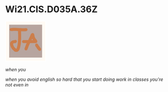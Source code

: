 # Wi21.CIS.D035A.36Z

<img src="misc/icon.png" width="128px"/>

*when you*

*when you avoid english so hard that you start doing work in classes you're not*
*even in*
